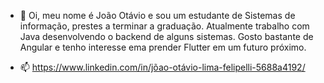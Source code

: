 - 👋 Oi, meu nome é João Otávio e sou um estudante de Sistemas de informação, prestes a terminar a graduação. Atualmente trabalho com Java desenvolvendo o backend de alguns sistemas. Gosto bastante de Angular e tenho interesse ema prender Flutter em um futuro próximo.


- 📫 https://www.linkedin.com/in/jõao-otávio-lima-felipelli-5688a4192/ 

<!---
O-tav0/O-tav0 is a ✨ special ✨ repository because its `README.md` (this file) appears on your GitHub profile.
You can click the Preview link to take a look at your changes.
--->
